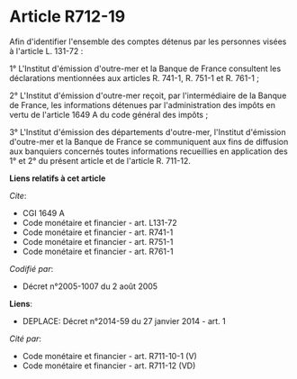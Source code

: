 # Article R712-19

Afin d'identifier l'ensemble des comptes détenus par les personnes visées à l'article L. 131-72 :

1° L'Institut d'émission d'outre-mer et la Banque de France consultent les déclarations mentionnées aux articles R. 741-1, R.
751-1 et R. 761-1 ;

2° L'Institut d'émission d'outre-mer reçoit, par l'intermédiaire de la Banque de France, les informations détenues par
l'administration des impôts en vertu de l'article 1649 A du code général des impôts ;

3° L'Institut d'émission des départements d'outre-mer, l'Institut d'émission d'outre-mer et la Banque de France se
communiquent aux fins de diffusion aux banquiers concernés toutes informations recueillies en application des 1° et 2° du
présent article et de l'article R. 711-12.

**Liens relatifs à cet article**

_Cite_:

  - CGI 1649 A
  - Code monétaire et financier - art. L131-72
  - Code monétaire et financier - art. R741-1
  - Code monétaire et financier - art. R751-1
  - Code monétaire et financier - art. R761-1

_Codifié par_:

  - Décret n°2005-1007 du 2 août 2005

**Liens**:

  - DEPLACE: Décret n°2014-59 du 27 janvier 2014 - art. 1

_Cité par_:

  - Code monétaire et financier - art. R711-10-1 (V)
  - Code monétaire et financier - art. R711-12 (VD)
